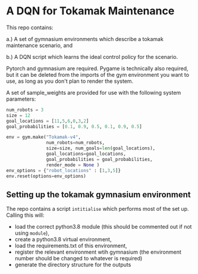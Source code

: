 
# A DQN for Tokamak Maintenance

This repo contains:

a.) A set of gymnasium environments which describe a tokamak maintenance scenario, and

b.) A DQN script which learns the ideal control policy for the scenario.

Pytorch and gymnasium are required. Pygame is technically also required, but it can be deleted from the imports of the gym environment you want to use, as long as you don't plan to render the system.

A set of sample_weights are provided for use with the following system parameters:

```python
num_robots = 3
size = 12
goal_locations = [11,5,6,0,3,2]
goal_probabilities = [0.1, 0.9, 0.5, 0.1, 0.9, 0.5]

env = gym.make("Tokamak-v4",
               num_robots=num_robots,
               size=size, num_goals=len(goal_locations),
               goal_locations=goal_locations,
               goal_probabilities = goal_probabilities,
               render_mode = None )
env_options = {"robot_locations" : [1,3,5]}
env.reset(options=env_options)
```

## Setting up the tokamak gymnasium environment

The repo contains a script `intitialise` which performs most of the set up.  Calling this will:

- load the correct python3.8 module (this should be commented out if not using `module`),
- create a python3.8 virtual environment,
- load the requirements.txt of this environment,
- register the relevant environment wtih gymnasium (the environment number should be changed to whatever is required)
- generate the directory structure for the outputs


